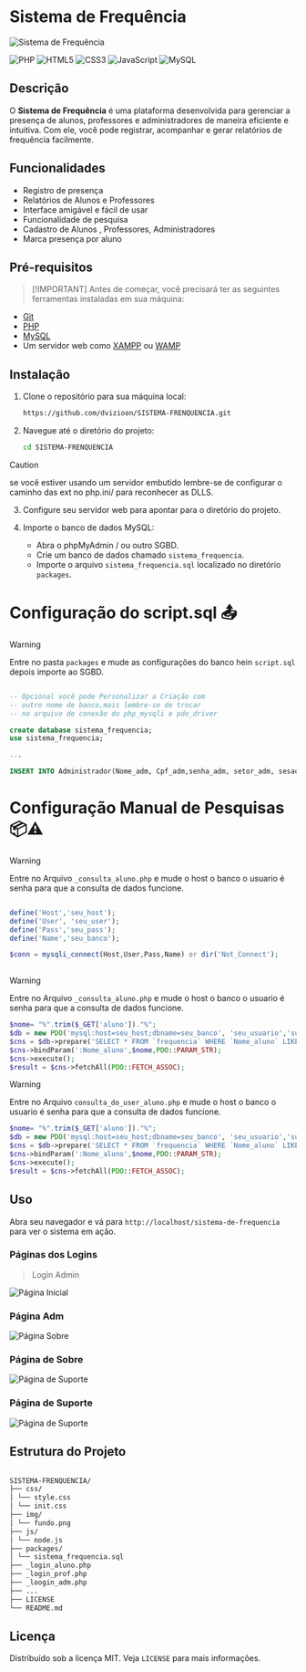 # Sistema de Frequência

![Sistema de Frequência](./screenshots/01.png)

![PHP](https://img.shields.io/badge/PHP-777BB4?style=for-the-badge&logo=php&logoColor=white)
![HTML5](https://img.shields.io/badge/HTML5-E34F26?style=for-the-badge&logo=html5&logoColor=white)
![CSS3](https://img.shields.io/badge/CSS3-1572B6?style=for-the-badge&logo=css3&logoColor=white)
![JavaScript](https://img.shields.io/badge/JavaScript-F7DF1E?style=for-the-badge&logo=javascript&logoColor=black)
![MySQL](https://img.shields.io/badge/MySQL-4479A1?style=for-the-badge&logo=mysql&logoColor=white)

## Descrição

O **Sistema de Frequência** é uma plataforma desenvolvida para gerenciar a presença de alunos, professores e administradores de maneira eficiente e intuitiva. Com ele, você pode registrar, acompanhar e gerar relatórios de frequência facilmente.

## Funcionalidades

- Registro de presença 
- Relatórios de Alunos e Professores
- Interface amigável e fácil de usar
- Funcionalidade de pesquisa
- Cadastro de Alunos , Professores, Administradores
- Marca presença por aluno

## Pré-requisitos

> [!IMPORTANT]  Antes de começar, você precisará ter as seguintes ferramentas instaladas em sua máquina:

- [Git](https://git-scm.com)
- [PHP](https://www.php.net/)
- [MySQL](https://www.mysql.com/)
- Um servidor web como [XAMPP](https://www.apachefriends.org/index.html) ou [WAMP](http://www.wampserver.com/en/)

## Instalação

1. Clone o repositório para sua máquina local:

    ```bash
    https://github.com/dvizioon/SISTEMA-FRENQUENCIA.git
    ```

2. Navegue até o diretório do projeto:

    ```bash
    cd SISTEMA-FRENQUENCIA
    ```

> [!CAUTION]
> se você estiver usando um servidor embutido lembre-se de configurar o caminho das ext no php.ini/ para reconhecer as DLLS.

3. Configure seu servidor web para apontar para o diretório do projeto.

4. Importe o banco de dados MySQL:

    - Abra o phpMyAdmin / ou outro SGBD.
    - Crie um banco de dados chamado `sistema_frequencia`.
    - Importe o arquivo `sistema_frequencia.sql` localizado no diretório `packages`.


# Configuração do script.sql 📤
> [!WARNING]  
> Entre no pasta `packages` e mude as configurações do banco hein `script.sql` depois importe ao SGBD.
```sql

-- Opcional você pode Personalizar a Criação com
-- outro nome de banco,mais lembre-se de trocar
-- no arquivo de conexão do php_mysqli e pdo_driver

create database sistema_frequencia;
use sistema_frequencia;

...

INSERT INTO Administrador(Nome_adm, Cpf_adm,senha_adm, setor_adm, sesao_adm, Ativo)  VALUES('admin','00011100011','12345678','administracao','Inativo',CURRENT_TIMESTAMP());

```

# Configuração Manual de Pesquisas 📦⚠️

> [!WARNING]  
> Entre no Arquivo `_consulta_aluno.php` e mude o host o banco o usuario é senha para que a consulta de dados funcione.
```php

define('Host','seu_host');
define('User', 'seu_user');
define('Pass','seu_pass');
define('Name','seu_banco');

$conn = mysqli_connect(Host,User,Pass,Name) or dir('Not_Connect');
    

```


> [!WARNING]  
> Entre no Arquivo `_consulta_aluno.php` e mude o host o banco o usuario é senha para que a consulta de dados funcione.
```php
$nome= "%".trim($_GET['aluno'])."%";
$db = new PDO('mysql:host=seu_host;dbname=seu_banco', 'seu_usuario','sua_senha');
$cns = $db->prepare('SELECT * FROM `frequencia` WHERE `Nome_aluno` LIKE :Nome_aluno');
$cns->bindParam(':Nome_aluno',$nome,PDO::PARAM_STR);
$cns->execute();
$result = $cns->fetchAll(PDO::FETCH_ASSOC);
```

> [!WARNING]  
> Entre no Arquivo `consulta_do_user_aluno.php` e mude o host o banco o usuario é senha para que a consulta de dados funcione.

```php
$nome= "%".trim($_GET['aluno'])."%";
$db = new PDO('mysql:host=seu_host;dbname=seu_banco', 'seu_usuario','sua_senha');
$cns = $db->prepare('SELECT * FROM `frequencia` WHERE `Nome_aluno` LIKE :Nome_aluno');
$cns->bindParam(':Nome_aluno',$nome,PDO::PARAM_STR);
$cns->execute();
$result = $cns->fetchAll(PDO::FETCH_ASSOC);
```


## Uso

Abra seu navegador e vá para `http://localhost/sistema-de-frequencia` para ver o sistema em ação.

### Páginas dos Logins
> Login Admin

![Página Inicial](./screenshots/02.png)

### Página Adm

![Página Sobre](./screenshots/03.png)

### Página de Sobre

![Página de Suporte](./screenshots/04.png)

### Página de Suporte

![Página de Suporte](./screenshots/05.png)

## Estrutura do Projeto

```sh

SISTEMA-FRENQUENCIA/
├── css/
│ └── style.css
│ └── init.css
├── img/
│ └── fundo.png
├── js/
│ └── node.js
├── packages/
│ └── sistema_frequencia.sql
├── _login_aluno.php
├── _login_prof.php
├── _loogin_adm.php
├── ...
├── LICENSE
└── README.md

```


## Licença

Distribuído sob a licença MIT. Veja `LICENSE` para mais informações.
